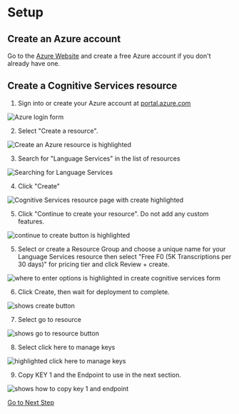 # Setup

## Create an Azure account

Go to the [Azure Website](https://azure.microsoft.com/en-us/free/) and create a free Azure account if you don't already have one.

## Create a Cognitive Services resource

1. Sign into or create your Azure account at [portal.azure.com](https://portal.azure.com)

![Azure login form](../assets/azure-login.png "Azure Login Form")

2. Select "Create a resource".

![Create an Azure resource is highlighted](../assets/create-resource.png)

3. Search for "Language Services" in the list of resources

![Searching for Language Services](../assets/language-service.png)

4. Click "Create"

![Cognitive Services resource page with create highlighted](../assets/click-create.png)

5. Click "Continue to create your resource". Do not add any custom features.

![continue to create button is highlighted](../assets/continue-to-create.png)

5. Select or create a Resource Group and choose a unique name for your Language Services resource then select "Free F0 (5K Transcriptions per 30 days)" for pricing tier and click Review + create.

![where to enter options is highlighted in create cognitive services form](../assets/create-language-service.png)

6. Click Create, then wait for deployment to complete.

![shows create button](../assets/create-language.png)

7. Select go to resource

![shows go to resource button](../assets/go-to-resource.png)

8. Select click here to manage keys

![highlighted click here to manage keys](../assets/manage-keys.png)

9. Copy KEY 1 and the Endpoint to use in the next section.

![shows how to copy key 1 and endpoint](../assets/get-keys.png)

[Go to Next Step](./create-project.md)
